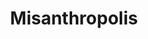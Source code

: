 ---
layout: home
title: Misanthropolis
description: A zero-player game simulating a small civilization.
showSiteTitle: false
---
